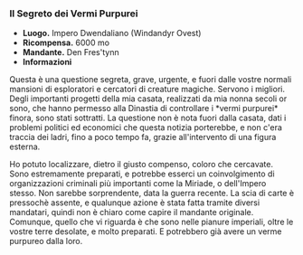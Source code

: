 ### **Il Segreto dei Vermi Purpurei**
* **Luogo.**  Impero Dwendaliano (Windandyr Ovest)
* **Ricompensa.** 6000 mo  
* **Mandante.** Den Fres'tynn
* **Informazioni**
<div class="dialogue">
    <div class="icon kynthea"></div>
    <p>Questa è una questione segreta, grave, urgente, e fuori dalle vostre normali mansioni di esploratori e cercatori di creature magiche. Servono i migliori. Degli importanti progetti della mia casata, realizzati da mia nonna secoli or sono, che hanno permesso alla Dinastia di controllare i *vermi purpurei* finora, sono stati sottratti. La questione non è nota fuori dalla casata, dati i problemi politici ed economici che questa notizia porterebbe, e non c'era traccia dei ladri, fino a poco tempo fa, grazie all'intervento di una figura esterna.</p>
</div>
<div class="dialogue">
    <div class="icon damien"></div>
    <p>Ho potuto localizzare, dietro il giusto compenso, coloro che cercavate. Sono estremamente preparati, e potrebbe esserci un coinvolgimento di organizzazioni criminali più importanti come la Miriade, o dell'Impero stesso. Non sarebbe sorprendente, data la guerra recente. La scia di carte è pressochè assente, e qualunque azione è stata fatta tramite diversi mandatari, quindi non è chiaro come capire il mandante originale. Comunque, quello che vi riguarda è che sono nelle pianure imperiali, oltre le vostre terre desolate, e molto preparati. E potrebbero già avere un verme purpureo dalla loro.</p>
</div>

